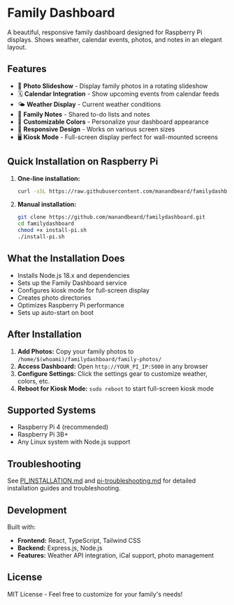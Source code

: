 
# Family Dashboard

A beautiful, responsive family dashboard designed for Raspberry Pi displays. Shows weather, calendar events, photos, and notes in an elegant layout.

## Features

- 📸 **Photo Slideshow** - Display family photos in a rotating slideshow
- 🗓️ **Calendar Integration** - Show upcoming events from calendar feeds
- 🌤️ **Weather Display** - Current weather conditions
- 📝 **Family Notes** - Shared to-do lists and notes
- 🎨 **Customizable Colors** - Personalize your dashboard appearance
- 📱 **Responsive Design** - Works on various screen sizes
- 🖥️ **Kiosk Mode** - Full-screen display perfect for wall-mounted screens

## Quick Installation on Raspberry Pi

1. **One-line installation:**
   ```bash
   curl -sSL https://raw.githubusercontent.com/manandbeard/familydashboard/main/install-pi.sh | bash
   ```

2. **Manual installation:**
   ```bash
   git clone https://github.com/manandbeard/familydashboard.git
   cd familydashboard
   chmod +x install-pi.sh
   ./install-pi.sh
   ```

## What the Installation Does

- Installs Node.js 18.x and dependencies
- Sets up the Family Dashboard service
- Configures kiosk mode for full-screen display
- Creates photo directories
- Optimizes Raspberry Pi performance
- Sets up auto-start on boot

## After Installation

1. **Add Photos:** Copy your family photos to `/home/$(whoami)/familydashboard/family-photos/`
2. **Access Dashboard:** Open `http://YOUR_PI_IP:5000` in any browser
3. **Configure Settings:** Click the settings gear to customize weather, colors, etc.
4. **Reboot for Kiosk Mode:** `sudo reboot` to start full-screen kiosk mode

## Supported Systems

- Raspberry Pi 4 (recommended)
- Raspberry Pi 3B+
- Any Linux system with Node.js support

## Troubleshooting

See [PI_INSTALLATION.md](PI_INSTALLATION.md) and [pi-troubleshooting.md](pi-troubleshooting.md) for detailed installation guides and troubleshooting.

## Development

Built with:
- **Frontend:** React, TypeScript, Tailwind CSS
- **Backend:** Express.js, Node.js
- **Features:** Weather API integration, iCal support, photo management

## License

MIT License - Feel free to customize for your family's needs!
